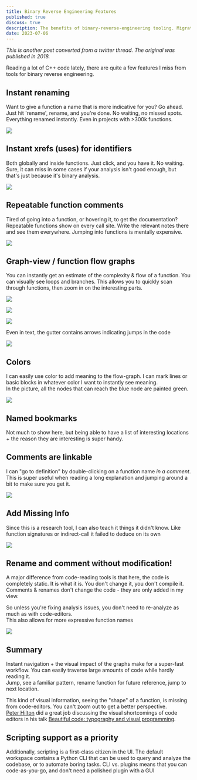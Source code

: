 ```yaml
---
title: Binary Reverse Engineering Features
published: true
discuss: true
description: The benefits of binary-reverse-engineering tooling. Migrated from Twitter thread.
date: 2023-07-06
---
```


_This is another post converted from a twitter thread._
_The original was published in 2018._

Reading a lot of C++ code lately, there are quite a few features I miss from tools for binary reverse engineering.

## Instant renaming

Want to give a function a name that is more indicative for you? Go ahead. Just hit 'rename', rename, and you're done. No waiting, no missed spots. Everything renamed instantly. Even in projects with >300k functions. 

![](attachment/e5aedac0dc40331f2618b4e2dda382fb.jpg)

## Instant xrefs (uses) for identifiers

Both globally and inside functions. Just click, and you have it. No waiting. Sure, it can miss in some cases if your analysis isn't good enough, but that's just because it's binary analysis.

![](attachment/f10fc1f12bad2bc6c7ee8e8cd39b6052.jpg)

## Repeatable function comments

Tired of going into a function, or hovering it, to get the documentation?  
Repeatable functions show on every call site. Write the relevant notes there and see them everywhere. Jumping into functions is mentally expensive.

![](attachment/98020614f94520c7bf176a959a81a6c6.jpg)

## Graph-view / function flow graphs

You can instantly get an estimate of the complexity & flow of a function. You can visually see loops and branches. This allows you to quickly scan through functions, then zoom in on the interesting parts.

![](attachment/74f476d13f9e04db1211ae7192dd47c3.jpg)

![](attachment/ee51137ca97e58f23b1bc84dbe12f88c.jpg)

![](attachment/3ba1eb083d4cd6fdd2af4c920b903dba.jpg)

Even in text, the gutter contains arrows indicating jumps in the code

![](attachment/6d6e6b0448c9f2b35c8695f1a1a30e30.jpg)

## Colors

I can easily use color to add meaning to the flow-graph. I can mark lines or basic blocks in whatever color I want to instantly see meaning.  
In the picture, all the nodes that can reach the blue node are painted green.


![](attachment/f4a326bd0dad27d066d0224f6f7bbc3e.jpg)

## Named bookmarks

Not much to show here, but being able to have a list of interesting locations + the reason they are interesting is super handy.

## Comments are linkable

I can "go to definition" by double-clicking on a function name *in a comment*. This is super useful when reading a long explanation and jumping around a bit to make sure you get it.

![](attachment/3cef2984b09ba65234eec1c798e59fc7.jpg)

## Add Missing Info

Since this is a research tool, I can also teach it things it didn't know. Like function signatures or indirect-call it failed to deduce on its own

![](attachment/0af34e5176706a76d51427b97a09650e.jpg)

## Rename and comment without modification!

A major difference from code-reading tools is that here, the code is completely static. It is what it is. You don't change it, you don't compile it. Comments & renames don't change the code - they are only added in my view.

So unless you're fixing analysis issues, you don't need to re-analyze as much as with code-editors.  
This also allows for more expressive function names

![](attachment/ff06619ef2bc4f74ba3eadb31702e1be.jpg)

## Summary

Instant navigation + the visual impact of the graphs make for a super-fast workflow. You can easily traverse large amounts of code while hardly reading it.  
Jump, see a familiar pattern, rename function for future reference, jump to next location.

This kind of visual information, seeing the "shape" of a function, is missing from code-editors. You can't zoom out to get a better perspective.  
[Peter Hilton](https://hilton.org.uk/) did a great job discussing the visual shortcomings of code editors in his talk [Beautiful code: typography and visual programming](https://www.youtube.com/watch?v=7vPh-xy-kyc).

## Scripting support as a priority

Additionally, scripting is a first-class citizen in the UI. The default workspace contains a Python CLI that can be used to query and analyze the codebase, or to automate boring tasks. CLI vs. plugins means that you can code-as-you-go, and don't need a polished plugin with a GUI